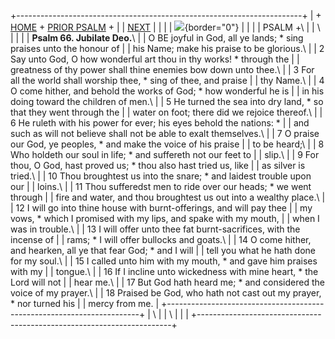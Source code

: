 +-----------------------------------------------------------------------+
| \+ [HOME](../index.html) + [PRIOR PSALM](Ps65.html) +                 |
| [NEXT](Ps67.html)                                                     |
|                                                                       |
| ![](http://stats.superstats.com/b/ss/DAVIDMCMANNES/1){border="0"}     |
|                                                                       |
| PSALM +\                                                              |
| \                                                                     |
|                                                                       |
| **Psalm 66. Jubilate Deo.**\                                          |
| O BE joyful in God, all ye lands; \* sing praises unto the honour of  |
| his Name; make his praise to be glorious.\                            |
| 2 Say unto God, O how wonderful art thou in thy works! \* through the |
| greatness of thy power shall thine enemies bow down unto thee.\       |
| 3 For all the world shall worship thee, \* sing of thee, and praise   |
| thy Name.\                                                            |
| 4 O come hither, and behold the works of God; \* how wonderful he is  |
| in his doing toward the children of men.\                             |
| 5 He turned the sea into dry land, \* so that they went through the   |
| water on foot; there did we rejoice thereof.\                         |
| 6 He ruleth with his power for ever; his eyes behold the nations: \*  |
| and such as will not believe shall not be able to exalt themselves.\  |
| 7 O praise our God, ye peoples, \* and make the voice of his praise   |
| to be heard;\                                                         |
| 8 Who holdeth our soul in life; \* and suffereth not our feet to      |
| slip.\                                                                |
| 9 For thou, O God, hast proved us; \* thou also hast tried us, like   |
| as silver is tried.\                                                  |
| 10 Thou broughtest us into the snare; \* and laidest trouble upon our |
| loins.\                                                               |
| 11 Thou sufferedst men to ride over our heads; \* we went through     |
| fire and water, and thou broughtest us out into a wealthy place.\     |
| 12 I will go into thine house with burnt-offerings, and will pay thee |
| my vows, \* which I promised with my lips, and spake with my mouth,   |
| when I was in trouble.\                                               |
| 13 I will offer unto thee fat burnt-sacrifices, with the incense of   |
| rams; \* I will offer bullocks and goats.\                            |
| 14 O come hither, and hearken, all ye that fear God; \* and I will    |
| tell you what he hath done for my soul.\                              |
| 15 I called unto him with my mouth, \* and gave him praises with my   |
| tongue.\                                                              |
| 16 If I incline unto wickedness with mine heart, \* the Lord will not |
| hear me.\                                                             |
| 17 But God hath heard me; \* and considered the voice of my prayer.\  |
| 18 Praised be God, who hath not cast out my prayer, \* nor turned his |
| mercy from me.                                                        |
+-----------------------------------------------------------------------+
| \                                                                     |
| \                                                                     |
| [](http://www.episcopalnet.org/DBS/DOR.html)                          |
+-----------------------------------------------------------------------+
